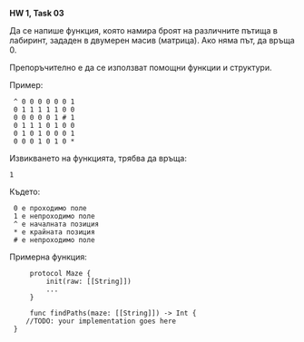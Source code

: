 **HW 1, Task 03**

Да се напише функция, която намира броят на различните пътища в лабиринт, зададен в двумерен масив (матрица). Ако няма път, да връща 0.

Препоръчително е да се използват помощни функции и структури.

Пример:
```
 ^ 0 0 0 0 0 0 1
 0 1 1 1 1 1 0 0
 0 0 0 0 0 1 # 1
 0 1 1 1 0 1 0 0
 0 1 0 1 0 0 0 1
 0 0 0 1 0 1 0 *
```
Извикването на функцията, трябва да връща:

    1
Където:
```
 0 е проходимо поле
 1 е непроходимо поле
 ^ е началната позиция
 * е крайната позиция
 # е непроходимо поле
```
Примeрна функция:
```
     protocol Maze {
         init(raw: [[String]])
         ...
     }
     
     func findPaths(maze: [[String]]) -> Int {
 	//TODO: your implementation goes here
 }
 ```
